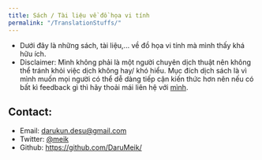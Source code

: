 ```yaml
---
title: Sách / Tài liệu về đồ họa vi tính
permalink: "/TranslationStuffs/"
---
```


- Dưới đây là những sách, tài liệu,... về đồ họa vi tính mà mình thấy khá hữu ích. 
- Disclaimer: Mình không phải là một người chuyên dịch thuật nên không thể tránh khỏi việc dịch không hay/ khó hiểu.
Mục đích dịch sách là vì mình muốn mọi người có thể dễ dàng tiếp cận kiến thức hơn nên nếu có bất kì feedback gì thì
hãy thoải mái liên hệ với [mình](https://darumeik.github.io/DaruMeikBlog/about.html).

## Contact:
- Email: <darukun.desu@gmail.com>
- Twitter: [@meik](https://x.com/mei_kumo)
- Github: <https://github.com/DaruMeik/>

